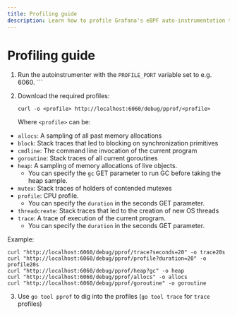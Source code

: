 ```yaml
---
title: Profiling guide
description: Learn how to profile Grafana's eBPF auto-instrumentation tool for performance analysis.
---
```


# Profiling guide

1. Run the autoinstrumenter with the `PROFILE_PORT` variable set to e.g. 6060. ```

2. Download the required profiles:

   ```
   curl -o <profile> http://localhost:6060/debug/pprof/<profile>
   ```

   Where `<profile>` can be:

* `allocs`: A sampling of all past memory allocations
* `block`: Stack traces that led to blocking on synchronization primitives
* `cmdline`: The command line invocation of the current program
* `goroutine`: Stack traces of all current goroutines
* `heap`: A sampling of memory allocations of live objects.
    * You can specify the `gc` GET parameter to run GC before taking the heap sample.
* `mutex`: Stack traces of holders of contended mutexes
* `profile`: CPU profile.
    * You can specify the `duration` in the seconds GET parameter.
* `threadcreate`: Stack traces that led to the creation of new OS threads
* `trace`: A trace of execution of the current program.
    * You can specify the `duration` in the seconds GET parameter.

Example:

```
curl "http://localhost:6060/debug/pprof/trace?seconds=20" -o trace20s
curl "http://localhost:6060/debug/pprof/profile?duration=20" -o profile20s
curl "http://localhost:6060/debug/pprof/heap?gc" -o heap
curl "http://localhost:6060/debug/pprof/allocs" -o allocs
curl "http://localhost:6060/debug/pprof/goroutine" -o goroutine
```

3. Use `go tool pprof` to dig into the profiles (`go tool trace` for `trace` profiles)
